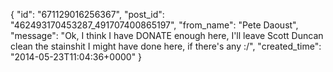  {
   "id": "671129016256367",
   "post_id": "462493170453287_491707400865197",
   "from_name": "Pete Daoust",
   "message": "Ok, I think I have DONATE enough here, I'll leave Scott Duncan clean the stainshit I might have done here, if there's any :/",
   "created_time": "2014-05-23T11:04:36+0000"
 }
